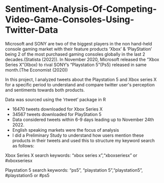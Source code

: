 # Sentiment-Analysis-Of-Competing-Video-Game-Consoles-Using-Twitter-Data
Microsoft and SONY are two of the biggest players in the non hand-held console
gaming market with their feature products ‘Xbox’ & ‘PlayStation’ being 2 of the most
purchased gaming consoles globally in the last 2 decades.(Statista (2022)).
In November 2020, Microsoft released the “Xbox Series X”(Xbox) to rival SONY’s
“Playstation 5”(Ps5) released in same month.(The Economist (2020))

In this project, I analyzed tweets about the Playstation 5 and Xbox series X for a specific period to understand and compare twitter user's perception and sentiments towards both products.

Data was sourced using the ‘rtweet’ package in R
* 16470 tweets downloaded for Xbox Series X
* 34567 tweets downloaded for PlayStation 5
* Data considered tweets within 6-9 days leading up to November 24th 2022.
* English speaking markets were the focus of analysis
* I did a Preliminary Study to understand how users mention these products in
their tweets and used this to structure my keyword search as follows:

Xbox Series X search keywords:
“xbox series x”,“xboxseriesx” or #xboxseriesx

Playstation 5 search keywords:
“ps5”, “playstation 5”,“playstation5”, #playstation5 or #ps5
